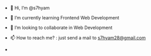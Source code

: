 - 👋 Hi, I’m @s7hyam

- 🌱 I’m currently learning Frontend Web Development
- 💞️ I’m looking to collaborate in Web Development
- 📫 How to reach me? : just send a mail to s7hyam28@gmail.com
-


<!---
s7hyam/s7hyam is a ✨ special ✨ repository because its `README.md` (this file) appears on your GitHub profile.
You can click the Preview link to take a look at your changes.
--->
